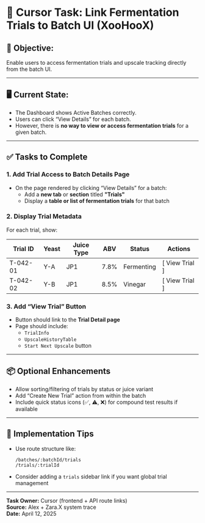 
# 🔗 Cursor Task: Link Fermentation Trials to Batch UI (XooHooX)

## 🎯 Objective:
Enable users to access fermentation trials and upscale tracking directly from the batch UI.

---

## 🖥️ Current State:
- The Dashboard shows Active Batches correctly.
- Users can click “View Details” for each batch.
- However, there is **no way to view or access fermentation trials** for a given batch.

---

## ✅ Tasks to Complete

### 1. Add Trial Access to Batch Details Page

- On the page rendered by clicking “View Details” for a batch:
  - Add a **new tab** or **section** titled **"Trials"**
  - Display a **table or list of fermentation trials** for that batch

### 2. Display Trial Metadata

For each trial, show:

| Trial ID | Yeast | Juice Type | ABV | Status | Actions |
|----------|-------|------------|-----|--------|---------|
| T-042-01 | Y-A   | JP1        | 7.8% | Fermenting | [ View Trial ] |
| T-042-02 | Y-B   | JP1        | 8.5% | Vinegar | [ View Trial ] |

### 3. Add “View Trial” Button

- Button should link to the **Trial Detail page**
- Page should include:
  - `TrialInfo`
  - `UpscaleHistoryTable`
  - `Start Next Upscale` button

---

## 📦 Optional Enhancements

- Allow sorting/filtering of trials by status or juice variant
- Add “Create New Trial” action from within the batch
- Include quick status icons (✅, ⚠️, ❌) for compound test results if available

---

## 🧠 Implementation Tips

- Use route structure like:
  ```
  /batches/:batchId/trials
  /trials/:trialId
  ```
- Consider adding a `trials` sidebar link if you want global trial management

---

**Task Owner:** Cursor (frontend + API route links)  
**Source:** Alex + Zara.X system trace  
**Date:** April 12, 2025
